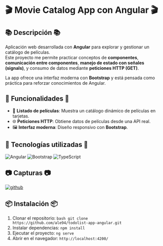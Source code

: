 # 🎬 Movie Catalog App con Angular 🎬

## 📚 Descripción 📚
Aplicación web desarrollada con **Angular** para explorar y gestionar un catálogo de películas.  
Este proyecto me permite practicar conceptos de **componentes**, **comunicación entre componentes**, **manejo de estado con señales (signals)**, y consumo de datos mediante **peticiones HTTP (GET)**.  

La app ofrece una interfaz moderna con **Bootstrap** y está pensada como práctica para reforzar conocimientos de Angular.

## 🚀 Funcionalidades 🚀
- 🎥 **Listado de películas**: Muestra un catálogo dinámico de películas en tarjetas.  
- 🌐 **Peticiones HTTP**: Obtiene datos de películas desde una API real.  
- 🖼️ **Interfaz moderna**: Diseño responsivo con **Bootstrap**.  

## 🤖 Tecnologías utilizadas 🤖
![Angular](https://img.shields.io/badge/Angular-DD0031?style=for-the-badge&logo=angular&logoColor=white)
![Bootstrap](https://img.shields.io/badge/Bootstrap-7952B3?style=for-the-badge&logo=bootstrap&logoColor=white)
![TypeScript](https://img.shields.io/badge/TypeScript-007ACC?style=for-the-badge&logo=typescript&logoColor=white)

## 📷 Capturas 📷
<a href='https://postimages.org/' target='_blank'><img src='https://i.postimg.cc/gkH0PM78/github.png' border='0' alt='github'/></a>

## 📦 Instalación 📦
1. Clonar el repositorio:
   `bash
   git clone https://github.com/ale94/todolist-app-angular.git`
2. Instalar dependencias:
  `npm install`
3. Ejecutar el proyecto:
  `ng serve`
4. Abrir en el navegador:
  `http://localhost:4200/`
